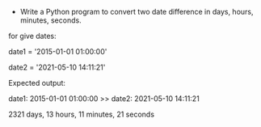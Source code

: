 * Write a Python program to convert two date difference in days, hours, minutes, seconds. 

for give dates:

date1 = '2015-01-01 01:00:00'

date2 = '2021-05-10 14:11:21'

Expected output:

date1: 2015-01-01 01:00:00 >> date2: 2021-05-10 14:11:21

2321 days, 13 hours, 11 minutes, 21 seconds